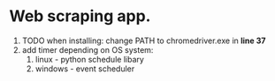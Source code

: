 <h1>Web scraping app.</h1>

1. TODO when installing: change PATH to chromedriver.exe in <b>line 37</b>
2. add timer depending on OS system:
   1. linux - python schedule libary
   2. windows - event scheduler